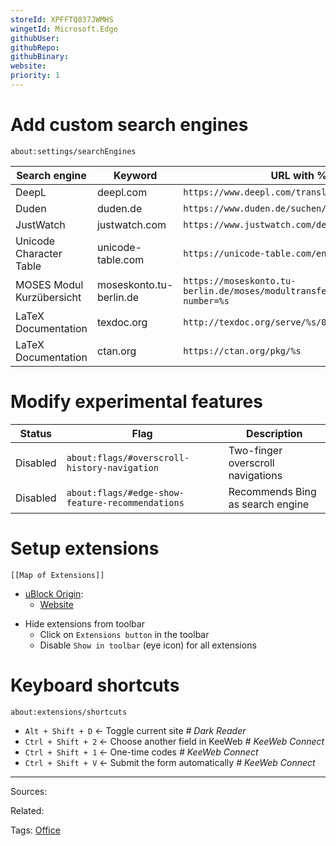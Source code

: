 ```yaml
---
storeId: XPFFTQ037JWMHS
wingetId: Microsoft.Edge
githubUser: 
githubRepo: 
githubBinary: 
website: 
priority: 1
---
```


# Add custom search engines

```
about:settings/searchEngines
```

| Search engine             | Keyword                 | URL with %s in place of query                                                                    |
| ------------------------- | ----------------------- | ------------------------------------------------------------------------------------------------ |
| DeepL                     | deepl.com               | `https://www.deepl.com/translator#../../%s`                                                      |
| Duden                     | duden.de                | `https://www.duden.de/suchen/dudenonline/%s`                                                     |
| JustWatch                 | justwatch.com           | `https://www.justwatch.com/de/Suche?q=%s`                                                        |
| Unicode Character Table   | unicode-table.com       | `https://unicode-table.com/en/search/?q=%s&p`                                                    |
| MOSES Modul Kurzübersicht | moseskonto.tu-berlin.de | `https://moseskonto.tu-berlin.de/moses/modultransfersystem/bolognamodule/ansehen.html?number=%s` |
| LaTeX Documentation       | texdoc.org              | `http://texdoc.org/serve/%s/0`                                                                   |
| LaTeX Documentation       | ctan.org                | `https://ctan.org/pkg/%s`                                                                        |

# Modify experimental features

| Status   | Flag                                             | Description                       |
| -------- | ------------------------------------------------ | --------------------------------- |
| Disabled | `about:flags/#overscroll-history-navigation`     | Two-finger overscroll navigations |
| Disabled | `about:flags/#edge-show-feature-recommendations` | Recommends Bing as search engine  |

# Setup extensions

```dynamic-embed
[[Map of Extensions]]
```


<ul class="dataview list-view-ul"><li><span><a aria-label-position="top" aria-label="apps/uBlock Origin.md" data-href="apps/uBlock Origin.md" href="apps/uBlock Origin.md" class="internal-link" target="_blank" rel="noopener">uBlock Origin</a></span>: <ul class="dataview dataview-ul dataview-result-list-ul"><li class="dataview-result-list-li"><span><a aria-label-position="top" aria-label="https://microsoftedge.microsoft.com/addons/detail/odfafepnkmbhccpbejgmiehpchacaeak" rel="noopener" class="external-link" href="https://microsoftedge.microsoft.com/addons/detail/odfafepnkmbhccpbejgmiehpchacaeak" target="_blank">Website</a></span></li></ul></li></ul>

- Hide extensions from toolbar
    - Click on `Extensions button` in the toolbar
    - Disable `Show in toolbar` (eye icon) for all extensions

# Keyboard shortcuts

```
about:extensions/shortcuts
```

- `Alt + Shift + D` ← Toggle current site _# Dark Reader_
- `Ctrl + Shift + 2` ← Choose another field in KeeWeb _# KeeWeb Connect_
- `Ctrl + Shift + 1` ← One-time codes _# KeeWeb Connect_
- `Ctrl + Shift + V` ← Submit the form automatically _# KeeWeb Connect_


---


Sources:

Related:

Tags:
[Office](../notes/Office.md)